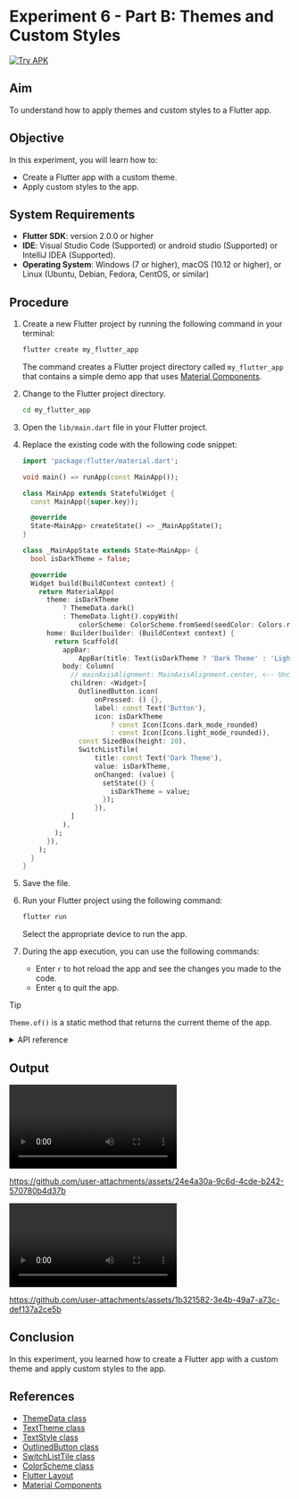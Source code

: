 # Experiment 6 - Part B:  **Themes and Custom Styles**
[![Try APK](https://img.shields.io/badge/Try%20APK-Download-blue)](https://srinu2003.github.io/Flutter-Lab/build-output/exp_6_b.apk)

## Aim
To understand how to apply themes and custom styles to a Flutter app.

## Objective
In this experiment, you will learn how to:
- Create a Flutter app with a custom theme.
- Apply custom styles to the app.

## System Requirements
- **Flutter SDK**: version 2.0.0 or higher
- **IDE**: Visual Studio Code (Supported) or android studio (Supported) or IntelliJ IDEA (Supported).
- **Operating System**: Windows (7 or higher), macOS (10.12 or higher), or Linux (Ubuntu, Debian, Fedora, CentOS, or similar)

## Procedure

1. Create a new Flutter project by running the following command in your terminal:
    ```cmd
    flutter create my_flutter_app
    ```
    The command creates a Flutter project directory called `my_flutter_app` that contains a simple demo app that uses [Material Components](https://m3.material.io/components).

2. Change to the Flutter project directory.
    ```cmd
    cd my_flutter_app
    ```
3. Open the `lib/main.dart` file in your Flutter project.

4. Replace the existing code with the following code snippet:
    ```dart
    import 'package:flutter/material.dart';

    void main() => runApp(const MainApp());

    class MainApp extends StatefulWidget {
      const MainApp({super.key});

      @override
      State<MainApp> createState() => _MainAppState();
    }

    class _MainAppState extends State<MainApp> {
      bool isDarkTheme = false;

      @override
      Widget build(BuildContext context) {
        return MaterialApp(
          theme: isDarkTheme
              ? ThemeData.dark()
              : ThemeData.light().copyWith(
                  colorScheme: ColorScheme.fromSeed(seedColor: Colors.redAccent)),
          home: Builder(builder: (BuildContext context) {
            return Scaffold(
              appBar:
                  AppBar(title: Text(isDarkTheme ? 'Dark Theme' : 'Light Theme')),
              body: Column(
                // mainAxisAlignment: MainAxisAlignment.center, <-- Uncomment to center the widgets
                children: <Widget>[
                  OutlinedButton.icon(
                      onPressed: () {},
                      label: const Text('Button'),
                      icon: isDarkTheme
                          ? const Icon(Icons.dark_mode_rounded)
                          : const Icon(Icons.light_mode_rounded)),
                  const SizedBox(height: 20),
                  SwitchListTile(
                      title: const Text('Dark Theme'),
                      value: isDarkTheme,
                      onChanged: (value) {
                        setState(() {
                          isDarkTheme = value;
                        });
                      }),
                ]
              ),
            );
          }),
        );
      }
    }
    ```

5. Save the file.

6. Run your Flutter project using the following command:
    ```cmd
    flutter run
    ```
    Select the appropriate device to run the app.

7. During the app execution, you can use the following commands:
    - Enter `r` to hot reload the app and see the changes you made to the code.
    - Enter `q` to quit the app.

> [!TIP]
> `Theme.of()` is a static method that returns the current theme of the app.
> <details><summary>API reference</summary>
> 
> The data from the closest `Theme` instance that encloses the given
> context.
> 
> If the given context is enclosed in a `Localizations` widget providing
> `MaterialLocalizations`, the returned data is localized according to the
> nearest available `MaterialLocalizations`.
> 
> Defaults to `ThemeData.fallback` if there is no `Theme` in the given
> build context.
> 
> Typical usage is as follows:
> 
> ```dart
> @override
> Widget build(BuildContext context) {
> return Text(
>     'Example',
>     style: Theme.of(context).textTheme.titleLarge,
> );
> }
> ```
> 
> When the `Theme` is actually created in the same `build` function
> (possibly indirectly, e.g. as part of a [MaterialApp]), the `context`
> argument to the `build` function can't be used to find the `Theme` (since
> it's "above" the widget being returned). In such cases, the following
> technique with a `Builder` can be used to provide a new scope with a
> `BuildContext` that is "under" the `Theme`:
> 
> ```dart
> @override
> Widget build(BuildContext context) {
> return MaterialApp(
>     theme: ThemeData.light(),
>     home: Builder(
>     // Create an inner BuildContext so that we can refer to
>     // the Theme with Theme.of().
>     builder: (BuildContext context) {
>         return Center(
>         child: Text(
>             'Example',
>             style: Theme.of(context).textTheme.titleLarge,
>         ),
>         );
>     },
>     ),
> );
> }
> ```
> </details>

## Output
<video controls src="exp_6_b_output.mp4" title="Windows App"></video>

https://github.com/user-attachments/assets/24e4a30a-9c6d-4cde-b242-570780b4d37b


<video controls src="exp_6_b_output_2.mp4" title="Android"></video>

https://github.com/user-attachments/assets/1b321582-3e4b-49a7-a73c-def137a2ce5b




## Conclusion
In this experiment, you learned how to create a Flutter app with a custom theme and apply custom styles to the app.

## References
- [ThemeData class](https://api.flutter.dev/flutter/material/ThemeData-class.html)
- [TextTheme class](https://api.flutter.dev/flutter/material/TextTheme-class.html)
- [TextStyle class](https://api.flutter.dev/flutter/painting/TextStyle-class.html)
- [OutlinedButton class](https://api.flutter.dev/flutter/material/OutlinedButton-class.html)
- [SwitchListTile class](https://api.flutter.dev/flutter/material/SwitchListTile-class.html)
- [ColorScheme class](https://api.flutter.dev/flutter/material/ColorScheme-class.html)
- [Flutter Layout](https://docs.flutter.dev/ui/layout)
- [Material Components](https://m3.material.io/components)
